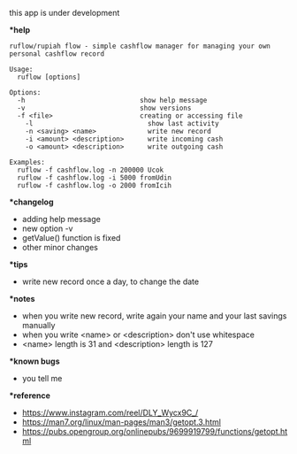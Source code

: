 this app is under development

**\*help**
```--help
ruflow/rupiah flow - simple cashflow manager for managing your own personal cashflow record

Usage:
  ruflow [options]

Options:
  -h                             show help message
  -v                             show versions
  -f <file>                      creating or accessing file
    -l                             show last activity
    -n <saving> <name>             write new record
    -i <amount> <description>      write incoming cash
    -o <amount> <description>      write outgoing cash
    
Examples:
  ruflow -f cashflow.log -n 200000 Ucok
  ruflow -f cashflow.log -i 5000 fromUdin
  ruflow -f cashflow.log -o 2000 fromIcih
```

**\*changelog**
- adding help message
- new option -v
- getValue() function is fixed
- other minor changes


**\*tips**
- write new record once a day, to change the date


**\*notes**
- when you write new record, write again your name and your last savings manually
- when you write \<name\> or \<description\> don't use whitespace
- \<name\> length is 31 and \<description\> length is 127


**\*known bugs**
- you tell me


**\*reference**
- https://www.instagram.com/reel/DLY_Wycx9C_/
- https://man7.org/linux/man-pages/man3/getopt.3.html
- https://pubs.opengroup.org/onlinepubs/9699919799/functions/getopt.html
